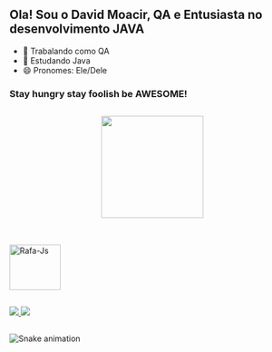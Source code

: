 ## Ola! Sou o David Moacir, QA e Entusiasta no desenvolvimento JAVA

- 🔭 Trabalando como QA
- 🌱 Estudando Java
- 😄 Pronomes: Ele/Dele

### Stay hungry stay foolish be AWESOME!

##

<div align="center">
  <a href="https://github.com/DavidMoacir">
  <img height="180em" src="https://github-readme-stats.vercel.app/api?username=DavidMoacir&show_icons=true&theme=dark&include_all_commits=true&count_private=true"/>
  </div>

##

<div style="display: inline_block"><br>
  <img align="center" alt="Rafa-Js" height="80" width="90" src="https://cdn.jsdelivr.net/gh/devicons/devicon/icons/java/java-original-wordmark.svg">
          
</div>

##

<div> 
  <a href= "https://www.instagram.com/davidmoacir/?hl=pt-br" target= "_blank"> <img src="https://img.shields.io/badge/-Instagram-%23E4405F?style=for-the-badge&logo=instagram&logoColor=white" target="_blank"> </a>
  <a href= "https://www.linkedin.com/in/david-moacir-840b8126" target= "_blank"> <img src="https://img.shields.io/badge/-LinkedIn-%230077B5?style=for-the-badge&logo=linkedin&logoColor=white" target="_blank"> </a> 
 
 </div>

##
<div>

![Snake animation](https://github.com/DavidMoacir/DavidMoacir/blob/output/github-contribution-grid-snake.svg)

</div>
